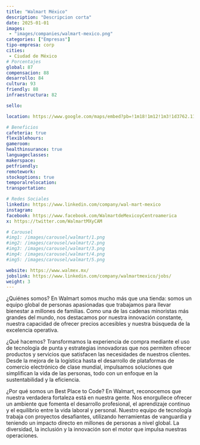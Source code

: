 ```yaml
---
title: "Walmart México"
description: "Descripcion corta"
date: 2025-01-01
images: 
 - "images/companies/walmart-mexico.png"
categories: ["Empresas"]
tipo-empresa: corp
cities: 
 - Ciudad de México
# Porcentajes  
global: 87
compensacion: 88
desarrollo: 84
cultura: 93
friendly: 88
infraestructura: 82  

sello: 

location: https://www.google.com/maps/embed?pb=!1m18!1m12!1m3!1d3762.1122955662713!2d-99.22100262501262!3d19.450724631832543!2m3!1f0!2f0!3f0!3m2!1i1024!2i768!4f13.1!3m3!1m2!1s0x85d20238947e72e9%3A0x6a1a04457c5d78cf!2sCorporativo%20Walmart%20Mexico!5e0!3m2!1ses-419!2smx!4v1738046900348!5m2!1ses-419!2smx

# Beneficios
cafeteria: true
flexiblehours: 
gameroom: 
healthinsurance: true
languageclasses: 
makerspace: 
petfriendly:
remotework: 
stockoptions: true
temporalrelocation: 
transportation: 

# Redes Sociales
linkedin: https://www.linkedin.com/company/wal-mart-mexico
instagram: 
facebook: https://www.facebook.com/WalmartdeMexicoyCentroamerica
x: https://twitter.com/WalmartMXyCAM

# Carousel
#img1: /images/carousel/walmart/1.png
#img2: /images/carousel/walmart/2.png
#img3: /images/carousel/walmart/3.png
#img4: /images/carousel/walmart/4.png
#img5: /images/carousel/walmart/5.png

website: https://www.walmex.mx/
jobslink: https://www.linkedin.com/company/walmartmexico/jobs/
weight: 3
---
```


¿Quiénes somos? 
En Walmart somos mucho más que una tienda: somos un equipo global de personas apasionadas que trabajamos para llevar bienestar a millones de familias. Como una de las cadenas minoristas más grandes del mundo, nos destacamos por nuestra innovación constante, nuestra capacidad de ofrecer precios accesibles y nuestra búsqueda de la excelencia operativa.                                                                                                          

¿Qué hacemos? 
Transformamos la experiencia de compra mediante el uso de tecnología de punta y estrategias innovadoras que nos permiten ofrecer productos y servicios que satisfacen las necesidades de nuestros clientes. Desde la mejora de la logística hasta el desarrollo de plataformas de comercio electrónico de clase mundial, impulsamos soluciones que simplifican la vida de las personas, todo con un enfoque en la sustentabilidad y la eficiencia. 

¿Por qué somos un Best Place to Code? 
En Walmart, reconocemos que nuestra verdadera fortaleza está en nuestra gente. Nos enorgullece ofrecer un ambiente que fomenta el desarrollo profesional, el aprendizaje continuo y el equilibrio entre la vida laboral y personal. Nuestro equipo de tecnología trabaja con proyectos desafiantes, utilizando herramientas de vanguardia y teniendo un impacto directo en millones de personas a nivel global. La diversidad, la inclusión y la innovación son el motor que impulsa nuestras operaciones.

